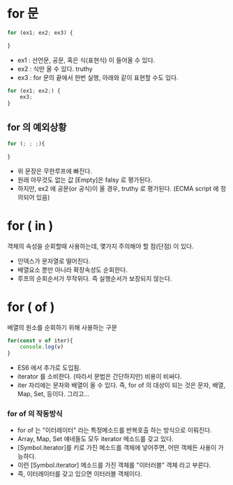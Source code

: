 # for 문

```javascript
for (ex1; ex2; ex3) {
    
}
```

- ex1 : 선언문, 공문, 혹은 식(표현식) 이 들어올 수 있다. 
- ex2 : 식만 올 수 있다.  truthy
- ex3 : for 문의 끝에서 한번 실행, 아래와 같이 표현할 수도 있다.

```javascript
for (ex1; ex2;) {
    ex3;
}
```



## for 의 예외상황

```javascript
for (; ; ;){
    
}
```

- 위 문장은 무한루프에 빠진다.
- 원래 아무것도 없는 값 [Empty]은 falsy 로 평가된다. 
- 하지만, ex2 에 공문(or 공식)이 올 경우,  truthy 로 평가된다. (ECMA script 에 정의되어 있음)



# for ( in )

객체의 속성을 순회할때 사용하는데, 몇가지 주의해야 할 점(단점) 이 있다. 

- 인덱스가 문자열로 떨어진다.
- 배열요소 뿐만 아니라 확장속성도 순회한다. 
- 루프의 순회순서가 무작위다. 즉 실행순서가 보장되지 않는다. 





# for ( of )

배열의 원소를 순회하기 위해 사용하는 구문

```javascript
for(const v of iter){
    console.log(v)
}
```

- ES6 에서 추가로 도입됨.
- iterator 를 소비한다. (따라서 문법은 간단하지만) 비용이 비싸다.
- iter 자리에는 문자와 배열이 올 수 있다. 즉, for of 의 대상이 되는 것은 문자, 배열, Map, Set, 등이다. 그리고...



### for of 의 작동방식

- for of 는 "이터레이터" 라는 특정메소드를 반복호출 하는 방식으로 이뤄진다. 
- Array, Map, Set 얘네들도 모두 iterator 메소드를 갖고 있다. 
- [Symbol.iterator]를 키로 가진 메소드를 객체에 넣어주면, 어떤 객체든 사용이 가능하다. 
- 이런 [Symbol.iterator] 메소드를 가진 객체를 "이터러블" 객체 라고 부른다.  
- 즉, 이터레이터를 갖고 있으면 이터러블 객체이다. 



